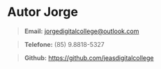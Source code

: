 # Autor Jorge

> **Email:** jorgedigitalcollege@outlook.com

> **Telefone:** (85) 9.8818-5327

> **Github:** <https://github.com/jeasdigitalcollege>